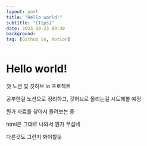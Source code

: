 ```yaml
---
layout: post
title: "Hello world!"
subtitle: "[Tips]"
date: 2023-10-23 09:30
background: 
tag: [Github io, Notion]
---
```

# Hello world!

첫 노션 및 깃허브 io 프로젝트

공부한걸 노션으로 정리하고, 깃허브로 올리는걸 시도해볼 예정

뭔가 자료를 찾아서 돌려보는 중

html은 그대로 나와서 뭔가 무섭네

다른것도 그런지 봐야할듯
